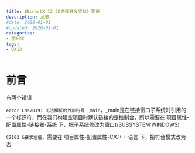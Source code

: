 ```yaml
---
title: 《DirectX 12 3D游戏开发实战》笔记
description: 龙书
#date: 2020-01-01 
#updated: 2020-01-01
categories:
- 图形学
tags:
- DX12
---
```


# 前言

有两个错误

`error LNK2019: 无法解析的外部符号 _main`，\_main是在链接窗口子系统时引用的一个标识符，而在我们构建空项目时默认链接的是控制台，所以需要在 项目属性-配置属性-链接器-系统 下，把子系统修改为窗口(/SUBSYSTEM:WINDOWS)

`C2102 &要求左值`，需要在 项目属性-配置属性-C/C++-语言 下，把符合模式改为否
